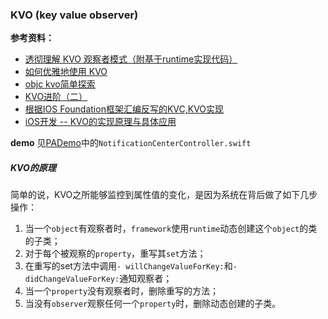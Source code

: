 ### KVO (key value observer)

**参考资料：**  
* [透彻理解 KVO 观察者模式（附基于runtime实现代码）](https://www.jianshu.com/p/7ea7d551fc69)  
* [如何优雅地使用 KVO](https://draveness.me/kvocontroller)  
* [objc kvo简单探索](http://blog.sunnyxx.com/2014/03/09/objc_kvo_secret/)   
* [KVO进阶（二）](http://www.jianshu.com/p/a8809c1eaecc)  
* [根据IOS Foundation框架汇编反写的KVC,KVO实现](https://github.com/renjinkui2719/DIS_KVC_KVO)  
* [iOS开发 -- KVO的实现原理与具体应用](https://www.jianshu.com/p/e59bb8f59302)

**demo**
见[PADemo](https://github.com/KiuShuo/PADemo)中的`NotificationCenterController.swift`

##### KVO的原理

简单的说，KVO之所能够监控到属性值的变化，是因为系统在背后做了如下几步操作：

1. 当一个`object`有观察者时，`framework`使用`runtime`动态创建这个`object`的类的子类；
2. 对于每个被观察的`property`，重写其`set`方法；
3. 在重写的set方法中调用`- willChangeValueForKey:`和`- didChangeValueForKey:`通知观察者；
4. 当一个`property`没有观察者时，删除重写的方法；
5. 当没有`observer`观察任何一个`property`时，删除动态创建的子类。



